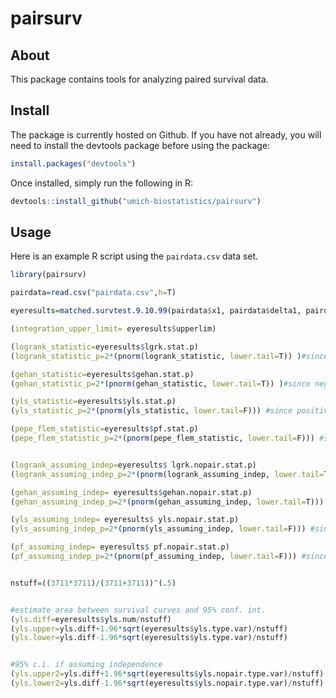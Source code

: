 pairsurv
================

## About

This package contains tools for analyzing paired survival data.

## Install

The package is currently hosted on Github. If you have not already, you
will need to install the devtools package before using the package:

``` r
install.packages("devtools")
```

Once installed, simply run the following in R:

``` r
devtools::install_github("umich-biostatistics/pairsurv")
```

## Usage

Here is an example R script using the `pairdata.csv` data set.

``` r
library(pairsurv)

pairdata=read.csv("pairdata.csv",h=T)

eyeresults=matched.survtest.9.10.99(pairdata$x1, pairdata$delta1, pairdata$x2, pairdata$delta2, 3711)

(integration_upper_limit= eyeresults$upperlim)

(logrank_statistic=eyeresults$lgrk.stat.p)
(logrank_statistic_p=2*(pnorm(logrank_statistic, lower.tail=T)) )#since negative statistic

(gehan_statistic=eyeresults$gehan.stat.p)
(gehan_statistic_p=2*(pnorm(gehan_statistic, lower.tail=T)) )#since negative statistic

(yls_statistic=eyeresults$yls.stat.p)
(yls_statistic_p=2*(pnorm(yls_statistic, lower.tail=F))) #since positive statistic

(pepe_flem_statistic=eyeresults$pf.stat.p)
(pepe_flem_statistic_p=2*(pnorm(pepe_flem_statistic, lower.tail=F))) #since positive statistic


(logrank_assuming_indep=eyeresults$ lgrk.nopair.stat.p)
(logrank_assuming_indep_p=2*(pnorm(logrank_assuming_indep, lower.tail=T)) )#since negative statistic

(gehan_assuming_indep= eyeresults$gehan.nopair.stat.p)
(gehan_assuming_indep_p=2*(pnorm(gehan_assuming_indep, lower.tail=T))) #since negative statistic

(yls_assuming_indep= eyeresults$ yls.nopair.stat.p)
(yls_assuming_indep_p=2*(pnorm(yls_assuming_indep, lower.tail=F))) #since positive statistic

(pf_assuming_indep= eyeresults$ pf.nopair.stat.p)
(pf_assuming_indep_p=2*(pnorm(pf_assuming_indep, lower.tail=F))) #since positive statistic


nstuff=((3711*3711)/(3711+3711))^(.5)


#estimate area between survival curves and 95% conf. int.
(yls.diff=eyeresults$yls.num/nstuff)
(yls.upper=yls.diff+1.96*sqrt(eyeresults$yls.type.var)/nstuff)
(yls.lower=yls.diff-1.96*sqrt(eyeresults$yls.type.var)/nstuff)


#95% c.i. if assuming independence
(yls.upper2=yls.diff+1.96*sqrt(eyeresults$yls.nopair.type.var)/nstuff)
(yls.lower2=yls.diff-1.96*sqrt(eyeresults$yls.nopair.type.var)/nstuff)
```
